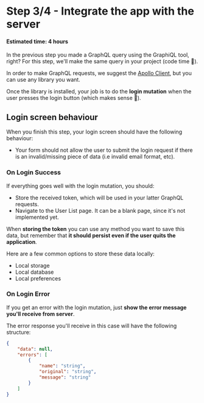 # Step 3/4 - Integrate the app with the server
#### Estimated time: 4 hours

In the previous step you made a GraphQL query using the GraphiQL tool, right? For this step, we'll make the same query in your project (code time 🎉).

In order to make GraphQL requests, we suggest the [Apollo Client](https://www.apollographql.com/docs/react/), but you can use any library you want.

Once the library is installed, your job is to do the **login mutation** when the user presses the login button (which makes sense 🤔).


## Login screen behaviour
When you finish this step, your login screen should have the following behaviour:

- Your form should not allow the user to submit the login request if there is an invalid/missing piece of data (i.e invalid email format, etc).

### On Login Success
If everything goes well with the login mutation, you should:
- Store the received token, which will be used in your latter GraphQL requests.
- Navigate to the User List page. It can be a blank page, since it's not implemented yet.

When **storing the token** you can use any method you want to save this data, but remember that **it should persist even if the user quits the application**.

Here are a few common options to store these data locally: 
- Local storage
- Local database
- Local preferences

### On Login Error
If you get an error with the login mutation, just **show the error message you'll receive from server**.

The error response you'll receive in this case will have the following structure:

```json
{
    "data": null,
    "errors": [
        {
            "name": "string",
            "original": "string",
            "message": "string"
        }
    ]
}
```
